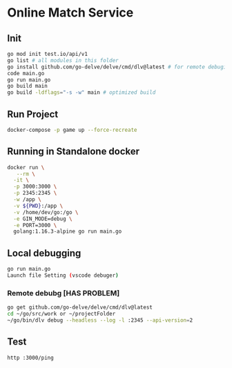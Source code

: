 # Online Match Service
## Init
```bash
go mod init test.io/api/v1
go list # all modules in this folder
go install github.com/go-delve/delve/cmd/dlv@latest # for remote debuging
code main.go
go run main.go
go build main
go build -ldflags="-s -w" main # optimized build
```

## Run Project
```bash
docker-compose -p game up --force-recreate
```

## Running in Standalone docker
```bash
docker run \
   --rm \
  -it \
  -p 3000:3000 \
  -p 2345:2345 \
  -w /app \
  -v ${PWD}:/app \
  -v /home/dev/go:/go \
  -e GIN_MODE=debug \
  -e PORT=3000 \
  golang:1.16.3-alpine go run main.go
```
## Local debugging
```bash
go run main.go
Launch file Setting (vscode debuger)
```

### Remote debubg [HAS PROBLEM]
```bash
go get github.com/go-delve/delve/cmd/dlv@latest
cd ~/go/src/work or ~/projectFolder
~/go/bin/dlv debug --headless --log -l :2345 --api-version=2
```


## Test
```bash
http :3000/ping
```